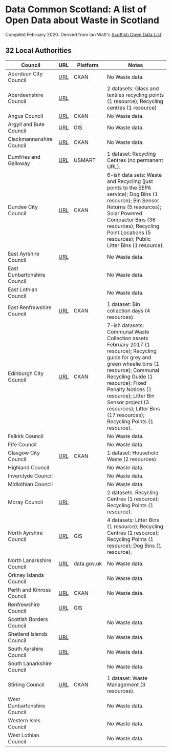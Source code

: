 # Data Common Scotland: A list of Open Data about Waste in Scotland

Compiled February 2020. Derived from Ian Watt's [Scottish Open Data List](https://github.com/watty62/SOD).


## 32 Local Authorities

Council|URL|Platform|Notes
---|---|---|---
Aberdeen City Council|[URL](http://data.aberdeencity.gov.uk)|CKAN|No Waste data.
Aberdeenshire Council|[URL](https://www.aberdeenshire.gov.uk/online/open-data/)||2 datasets: Glass and textiles recycling points (1 resource); Recycling centres (1 resource)
Angus Council|[URL](http://opendata.angus.gov.uk)|CKAN|No Waste data.
Argyll and Bute Council|[URL](https://data-argyll-bute.opendata.arcgis.com/) |GIS|No Waste data.
Clackmannanshire Council| [URL](http://gis.clacksweb.org.uk)|CKAN|No Waste data.
Dumfries and Galloway|[URL](https://usmart.io/#/org/dumgal/)|USMART|1 dataset: Recycling Centres (no permanent URL).
Dundee City Council|[URL](https://data.dundeecity.gov.uk/dataset)|CKAN|6-ish data sets: Waste and Recycling (just points to the SEPA service); Dog Bins (1 resource); Bin Sensor Returns (5 resources); Solar Powered Compactor Bins (36 resources); Recycling Point Locations (5 resources); Public Litter Bins (1 resource).
East Ayrshire Council|[URL](https://www.east-ayrshire.gov.uk/CouncilAndGovernment/About-the-Council/Information-and-statistics/Open-Data.aspx)||No Waste data.
East Dunbartonshire Council|||No Waste data.
East Lothian Council|||No Waste data.
East Renfrewshire Council|[URL](https://data.gov.uk/publisher/east-renfrewshire-council)|CKAN|1 dataset: Bin collection days (4 resources).
Edinburgh City Council| [URL](https://edinburghopendata.info)|CKAN|7-ish datasets: Communal Waste Collection assets February 2017 (1 resource); Recycling guide for grey and green wheelie bins (1 resource); Communal Recycling Guide (1 resource); Fixed Penalty Notices (1 resource); Litter Bin Sensor project (3 resources); Litter Bins (17 resources); Recycling Points (1 resource).
Falkirk Council|||No Waste data.
Fife Council|||No Waste data.
Glasgow City Council| [URL](https://data.glasgow.gov.uk)|CKAN|1 dataset: Household Waste (2 resources).
Highland Council|||No Waste data.
Inverclyde Council|||No Waste data.
Midlothian Council|||No Waste data.
Moray Council|[URL](http://www.moray.gov.uk/moray_standard/page_110140.html)||2 datasets: Recycling Centres (1 resource); Recycling Points (1 resource).
North Ayrshire Council|[URL](https://maps-north-ayrshire.opendata.arcgis.com)|GIS|4 datasets: Litter Bins (1 resource); Recycling Centres (1 resource); Recycling Points (1 resource); Dog Bins (1 resource).
North Lanarkshire Council|[URL](https://data.gov.uk/search?q=%22North+Lanarkshire%22)|data.gov.uk|No Waste data.
Orkney Islands Council|||No Waste data.
Perth and Kinross Council|[URL](https://data.pkc.gov.uk/dataset) |CKAN|No Waste data.
Renfrewshire Council|[URL](http://data-ren.opendata.arcgis.com/search)|GIS|
Scottish Borders Council|||No Waste data.
Shetland Islands Council|[URL](https://www.shetland.gov.uk/information-rights/OpenData.asp)||No Waste data.
South Ayrshire Council|[URL](https://www.south-ayrshire.gov.uk/opendata/)||No Waste data.
South Lanarkshire Council|||No Waste data.
Stirling Council|[URL](https://data.stirling.gov.uk/dataset)|CKAN|1 dataset: Waste Management (3 resources).
West Dunbartonshire Council|||No Waste data.
Western Isles Council|||No Waste data.
West Lothian Council|||No Waste data.







